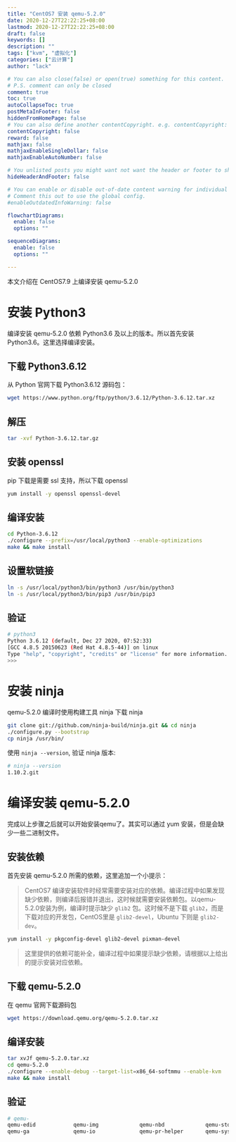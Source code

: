 ```yaml
---
title: "CentOS7 安装 qemu-5.2.0"
date: 2020-12-27T22:22:25+08:00
lastmod: 2020-12-27T22:22:25+08:00
draft: false
keywords: []
description: ""
tags: ["kvm", "虚拟化"]
categories: ["云计算"]
author: "lack"

# You can also close(false) or open(true) something for this content.
# P.S. comment can only be closed
comment: true
toc: true
autoCollapseToc: true
postMetaInFooter: false
hiddenFromHomePage: false
# You can also define another contentCopyright. e.g. contentCopyright: "This is another copyright."
contentCopyright: false
reward: false
mathjax: false
mathjaxEnableSingleDollar: false
mathjaxEnableAutoNumber: false

# You unlisted posts you might want not want the header or footer to show
hideHeaderAndFooter: false

# You can enable or disable out-of-date content warning for individual post.
# Comment this out to use the global config.
#enableOutdatedInfoWarning: false

flowchartDiagrams:
  enable: false
  options: ""

sequenceDiagrams: 
  enable: false
  options: ""

---
```


本文介绍在 CentOS7.9 上编译安装 qemu-5.2.0

# 安装 Python3
编译安装 qemu-5.2.0 依赖 Python3.6 及以上的版本。所以首先安装 Python3.6。这里选择编译安装。

## 下载 Python3.6.12
从 Python 官网下载 Python3.6.12 源码包：
```bash
wget https://www.python.org/ftp/python/3.6.12/Python-3.6.12.tar.xz
```
## 解压
```bash
tar -xvf Python-3.6.12.tar.gz 
```

## 安装 openssl
pip 下载是需要 ssl 支持，所以下载 openssl
```bash
yum install -y openssl openssl-devel
```

## 编译安装
```bash
cd Python-3.6.12
./configure --prefix=/usr/local/python3 --enable-optimizations
make && make install
```

## 设置软链接
```bash
ln -s /usr/local/python3/bin/python3 /usr/bin/python3
ln -s /usr/local/python3/bin/pip3 /usr/bin/pip3
```

## 验证
```bash
# python3
Python 3.6.12 (default, Dec 27 2020, 07:52:33)
[GCC 4.8.5 20150623 (Red Hat 4.8.5-44)] on linux
Type "help", "copyright", "credits" or "license" for more information.
>>>
```

# 安装 ninja
qemu-5.2.0 编译时使用构建工具 ninja
下载 ninja
```bash
git clone git://github.com/ninja-build/ninja.git && cd ninja
./configure.py --bootstrap
cp ninja /usr/bin/
```
使用 `ninja --version`, 验证 ninja 版本:
```bash
# ninja --version
1.10.2.git
```

# 编译安装 qemu-5.2.0
完成以上步骤之后就可以开始安装qemu了。其实可以通过 yum 安装，但是会缺少一些二进制文件。

## 安装依赖
首先安装 qemu-5.2.0 所需的依赖，这里追加一个小提示：
> CentOS7 编译安装软件时经常需要安装对应的依赖。编译过程中如果发现缺少依赖，则编译后报错并退出，这时候就需要安装依赖包。以qemu-5.2.0安装为例，编译时提示缺少 `glib2` 包。这时候不是下载 `glib2`，而是下载对应的开发包，CentOS里是 `glib2-devel`，Ubuntu 下则是 `glib2-dev`。

```bash
yum install -y pkgconfig-devel glib2-devel pixman-devel
```
> 这里提供的依赖可能补全，编译过程中如果提示缺少依赖，请根据以上给出的提示安装对应依赖。

## 下载 qemu-5.2.0
在 qemu 官网下载源码包

```bash
wget https://download.qemu.org/qemu-5.2.0.tar.xz
```

## 编译安装
```bash
tar xvJf qemu-5.2.0.tar.xz
cd qemu-5.2.0
./configure --enable-debug --target-list=x86_64-softmmu --enable-kvm
make && make install
```

## 验证
```bash
# qemu-
qemu-edid            qemu-img             qemu-nbd             qemu-storage-daemon
qemu-ga              qemu-io              qemu-pr-helper       qemu-system-x86_64
```
